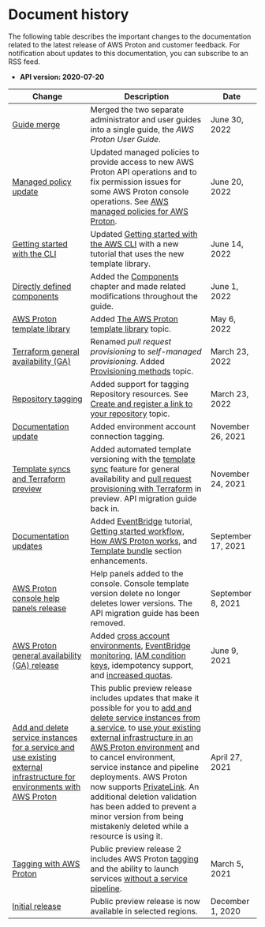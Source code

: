 # Document history<a name="doc-history"></a>

The following table describes the important changes to the documentation related to the latest release of AWS Proton and customer feedback\. For notification about updates to this documentation, you can subscribe to an RSS feed\.
+ **API version: 2020\-07\-20**

| Change | Description | Date | 
| --- |--- |--- |
| [Guide merge](#doc-history) | Merged the two separate administrator and user guides into a single guide, the *AWS Proton User Guide*\. | June 30, 2022 | 
| [Managed policy update](#doc-history) | Updated managed policies to provide access to new AWS Proton API operations and to fix permission issues for some AWS Proton console operations\. See [AWS managed policies for AWS Proton](security-iam-awsmanpol.html)\. | June 20, 2022 | 
| [Getting started with the CLI](#doc-history) | Updated [Getting started with the AWS CLI](ag-getting-started-cli.html) with a new tutorial that uses the new template library\. | June 14, 2022 | 
| [Directly defined components](#doc-history) | Added the [Components](ag-components.html) chapter and made related modifications throughout the guide\. | June 1, 2022 | 
| [AWS Proton template library](#doc-history) | Added [The AWS Proton template library](ag-getting-started-templates.html) topic\. | May 6, 2022 | 
| [Terraform general availability \(GA\)](#doc-history) | Renamed *pull request provisioning* to *self\-managed provisioning*\. Added [Provisioning methods](ag-works-prov-methods.html) topic\. | March 23, 2022 | 
| [Repository tagging](#doc-history) | Added support for tagging Repository resources\. See [Create and register a link to your repository](ag-create-repo.html) topic\. | March 23, 2022 | 
| [Documentation update](#doc-history) | Added environment account connection tagging\. | November 26, 2021 | 
| [Template syncs and Terraform preview](#doc-history) | Added automated template versioning with the [template sync](ag-template-sync-configs.html) feature for general availability and [pull request provisioning with Terraform](ag-infrastructure-tmp-files.html) in preview\. API migration guide back in\. | November 24, 2021 | 
| [Documentation updates](#doc-history) | Added [EventBridge](event-tutorial-sns.html) tutorial, [Getting started workflow](ag-admin-workflow.html), [How AWS Proton works](ag-works.html), and [Template bundle](ag-template-authoring.html#ag-template-bundles) section enhancements\. | September 17, 2021 | 
| [AWS Proton console help panels release](#doc-history) | Help panels added to the console\. Console template version delete no longer deletes lower versions\. The API migration guide has been removed\. | September 8, 2021 | 
| [AWS Proton general availability \(GA\) release](#doc-history) | Added [cross account environments](ag-env-account-connections.html), [EventBridge monitoring](monitoring.html), [IAM condition keys](security_iam_service-with-iam.html), idempotency support, and [increased quotas](ag-limits.html)\. | June 9, 2021 | 
| [Add and delete service instances for a service and use existing external infrastructure for environments with AWS Proton](#doc-history) | This public preview release includes updates that make it possible for you to [add and delete service instances from a service](ag-svc-update.html), to [use your existing external infrastructure in an AWS Proton environment](template-create.html) and to cancel environment, service instance and pipeline deployments\. AWS Proton now supports [PrivateLink](infrastructure-security.html)\. An additional deletion validation has been added to prevent a minor version from being mistakenly deleted while a resource is using it\. | April 27, 2021 | 
| [Tagging with AWS Proton](#doc-history) | Public preview release 2 includes AWS Proton [tagging](resources.html) and the ability to launch services [without a service pipeline](ag-create-svc.html)\. | March 5, 2021 | 
| [Initial release](#doc-history) | Public preview release is now available in selected regions\. | December 1, 2020 | 